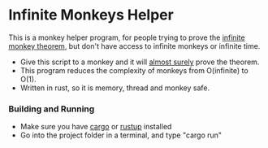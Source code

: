 # Infinite Monkeys Helper

This is a monkey helper program, for people trying to prove the [infinite monkey theorem](https://en.wikipedia.org/wiki/Infinite_monkey_theorem), but don't have access to infinite monkeys or infinite time.

* Give this script to a monkey and it will [almost surely](https://en.wikipedia.org/wiki/Almost_surely) prove the theorem.
* This program reduces the complexity of monkeys from O(infinite) to O(1).
* Written in rust, so it is memory, thread and monkey safe.

### Building and Running

* Make sure you have [cargo](https://github.com/rust-lang/cargo/) or [rustup](https://github.com/rust-lang-nursery/rustup.rs) installed
* Go into the project folder in a terminal, and type "cargo run"